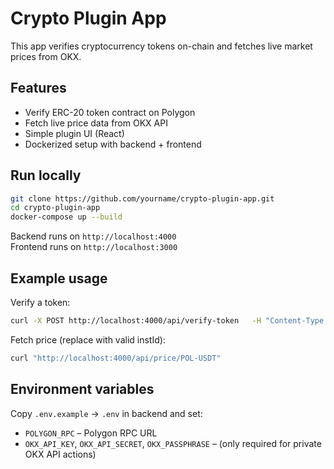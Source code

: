 # Crypto Plugin App

This app verifies cryptocurrency tokens on-chain and fetches live market prices from OKX.

## Features
- Verify ERC-20 token contract on Polygon
- Fetch live price data from OKX API
- Simple plugin UI (React)
- Dockerized setup with backend + frontend

## Run locally

```bash
git clone https://github.com/yourname/crypto-plugin-app.git
cd crypto-plugin-app
docker-compose up --build
```

Backend runs on `http://localhost:4000`  
Frontend runs on `http://localhost:3000`

## Example usage

Verify a token:
```bash
curl -X POST http://localhost:4000/api/verify-token   -H "Content-Type: application/json"   -d '{"address":"0x25a2db8659707766b3452ab38bCeA593C7E6B559"}'
```

Fetch price (replace with valid instId):
```bash
curl "http://localhost:4000/api/price/POL-USDT"
```

## Environment variables
Copy `.env.example` → `.env` in backend and set:
- `POLYGON_RPC` – Polygon RPC URL
- `OKX_API_KEY`, `OKX_API_SECRET`, `OKX_PASSPHRASE` – (only required for private OKX API actions)
